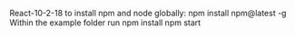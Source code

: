 React-10-2-18
to install npm and node globally:
npm install npm@latest -g
Within the example folder run
npm install
npm start

